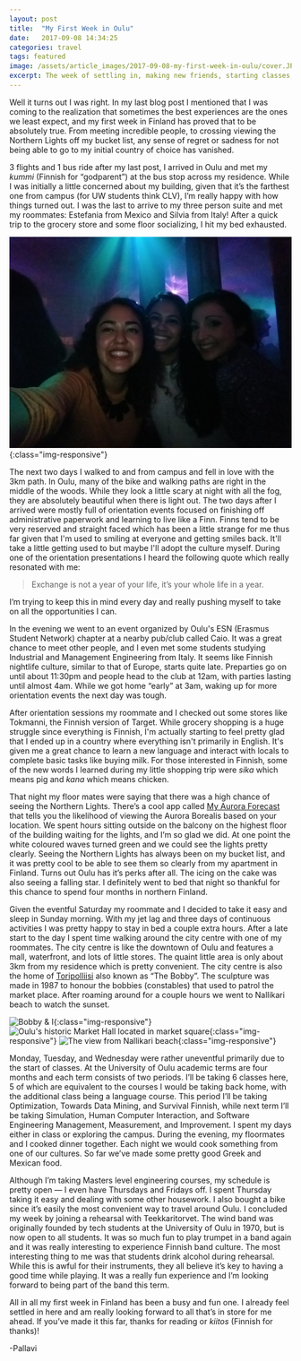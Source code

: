 ```yaml
---
layout: post
title:  "My First Week in Oulu"
date:   2017-09-08 14:34:25
categories: travel
tags: featured
image: /assets/article_images/2017-09-08-my-first-week-in-oulu/cover.JPG
excerpt: The week of settling in, making new friends, starting classes, and exploring the city!
---
```

Well it turns out I was right. In my last blog post I mentioned that I was coming to the realization that sometimes the best experiences are the ones we least expect, and my first week in Finland has proved that to be absolutely true. From meeting incredible people, to crossing viewing the Northern Lights off my bucket list, any sense of regret or sadness for not being able to go to my initial country of choice has vanished.

3 flights and 1 bus ride after my last post, I arrived in Oulu and met my *kummi* (Finnish for “godparent”) at the bus stop across my residence. While I was initially a little concerned about my building, given that it’s the farthest one from campus (for UW students think CLV), I’m really happy with how things turned out. I was the last to arrive to my three person suite and met my roommates: Estefania from Mexico and Silvia from Italy! After a quick trip to the grocery store and some floor socializing, I hit my bed exhausted.

![My roommates and I at ESN's event at Caio](/assets/article_images/2017-09-08-my-first-week-in-oulu/roommates.jpg){:class="img-responsive"}

The next two days I walked to and from campus and fell in love with the 3km path. In Oulu, many of the bike and walking paths are right in the middle of the woods. While they look a little scary at night with all the fog, they are absolutely beautiful when there is light out. The two days after I arrived were mostly full of orientation events focused on finishing off administrative paperwork and learning to live like a Finn. Finns tend to be very reserved and straight faced which has been a little strange for me thus far given that I'm used to smiling at everyone and getting smiles back. It'll take a little getting used to but maybe I'll adopt the culture myself. During one of the orientation presentations I heard the following quote which really resonated with me:

  > Exchange is not a year of your life, it’s your whole life in a year.

I’m trying to keep this in mind every day and really pushing myself to take on all the opportunities I can.

In the evening we went to an event organized by Oulu's ESN (Erasmus Student Network) chapter at a nearby pub/club called Caio. It was a great chance to meet other people, and I even met some students studying Industrial and Management Engineering from Italy. It seems like Finnish nightlife culture, similar to that of Europe, starts quite late. Preparties go on until about 11:30pm and people head to the club at 12am, with parties lasting until almost 4am. While we got home “early” at 3am, waking up for more orientation events the next day was tough.

After orientation sessions my roommate and I checked out some stores like Tokmanni, the Finnish version of Target. While grocery shopping is a huge struggle since everything is Finnish, I'm actually starting to feel pretty glad that I ended up in a country where everything isn't primarily in English. It's given me a great chance to learn a new language and interact with locals to complete basic tasks like buying milk. For those interested in Finnish, some of the new words I learned during my little shopping trip were *sika* which means pig and *kana* which means chicken.

That night my floor mates were saying that there was a high chance of seeing the Northern Lights. There’s a cool app called [My Aurora Forecast](https://itunes.apple.com/ca/app/my-aurora-forecast-northern-lights-borealis/id1073082439?mt=8) that tells you the likelihood of viewing the Aurora Borealis based on your location. We spent hours sitting outside on the balcony on the highest floor of the building waiting for the lights, and I’m so glad we did. At one point the white coloured waves turned green and we could see the lights pretty clearly. Seeing the Northern Lights has always been on my bucket list, and it was pretty cool to be able to see them so clearly from my apartment in Finland. Turns out Oulu has it’s perks after all. The icing on the cake was also seeing a falling star. I definitely went to bed that night so thankful for this chance to spend four months in northern Finland.

Given the eventful Saturday my roommate and I decided to take it easy and sleep in Sunday morning. With my jet lag and three days of continuous activities I was pretty happy to stay in bed a couple extra hours. After a late start to the day I spent time walking around the city centre with one of my roommates. The city centre is like the downtown of Oulu and features a mall, waterfront, and lots of little stores. The quaint little area is only about 3km from my residence which is pretty convenient. The city centre is also the home of [Toripolliisi](https://en.wikipedia.org/wiki/Toripolliisi) also known as “The Bobby”. The sculpture was made in 1987 to honour the bobbies (constables) that used to patrol the market place. After roaming around for a couple hours we went to Nallikari beach to watch the sunset.

![Bobby & I](/assets/article_images/2017-09-08-my-first-week-in-oulu/thebobby.jpg){:class="img-responsive"}
![Oulu's historic Market Hall located in market square](/assets/article_images/2017-09-08-my-first-week-in-oulu/markethall.jpg){:class="img-responsive"}
![The view from Nallikari beach](/assets/article_images/2017-09-08-my-first-week-in-oulu/nallikari.jpg){:class="img-responsive"}

Monday, Tuesday, and Wednesday were rather uneventful primarily due to the start of classes. At the University of Oulu academic terms are four months and each term consists of two periods. I’ll be taking 6 classes here, 5 of which are equivalent to the courses I would be taking back home, with the additional class being a language course. This period I’ll be taking Optimization, Towards Data Mining, and Survival Finnish, while next term I’ll be taking Simulation, Human Computer Interaction, and Software Engineering Management, Measurement, and Improvement. I spent my days either in class or exploring the campus. During the evening, my floormates and I cooked dinner together. Each night we would cook something from one of our cultures. So far we’ve made some pretty good Greek and Mexican food.

Although I’m taking Masters level engineering courses, my schedule is pretty open — I even have Thursdays and Fridays off. I spent Thursday taking it easy and dealing with some other housework. I also bought a bike since it’s easily the most convenient way to travel around Oulu. I concluded my week by joining a rehearsal with Teekkaritorvet. The wind band was originally founded by tech students at the University of Oulu in 1970, but is now open to all students. It was so much fun to play trumpet in a band again and it was really interesting to experience Finnish band culture. The most interesting thing to me was that students drink alcohol during rehearsal. While this is awful for their instruments, they all believe it’s key to having a good time while playing. It was a really fun experience and I’m looking forward to being part of the band this term.

All in all my first week in Finland has been a busy and fun one. I already feel settled in here and am really looking forward to all that’s in store for me ahead. If you’ve made it this far, thanks for reading or *kiitos* (Finnish for thanks)!


-Pallavi
